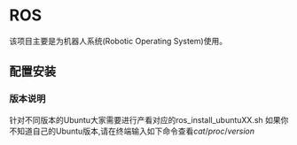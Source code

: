 # ROS
该项目主要是为机器人系统(Robotic Operating System)使用。
## 配置安装
### 版本说明
针对不同版本的Ubuntu大家需要进行产看对应的ros_install_ubuntuXX.sh
如果你不知道自己的Ubuntu版本,请在终端输入如下命令查看$cat /proc/version$

